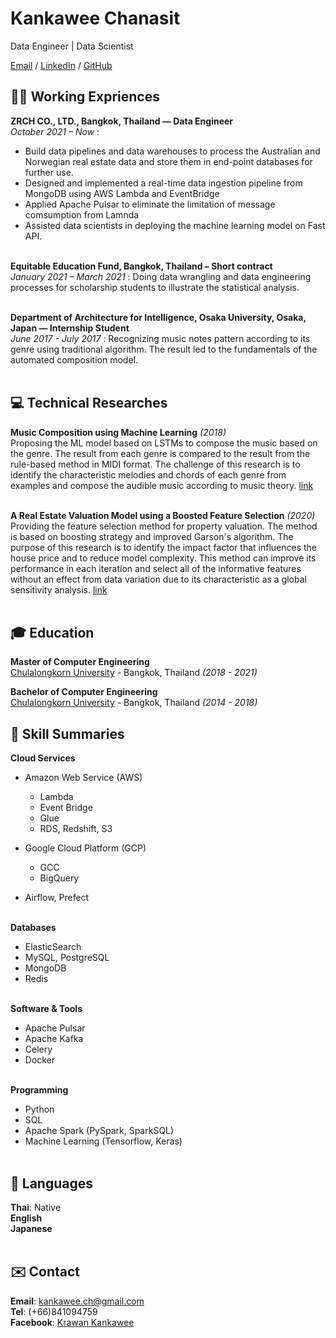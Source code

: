# Kankawee Chanasit

Data Engineer | Data Scientist <br>

[Email](mailto:kankawee.ch@gmail.com) / [LinkedIn](https://www.linkedin.com/in/kankawee-chanasit-a4b715194/) / [GitHub](https://github.com/Zosmex/)

## 👨‍💻 Working Expriences

**ZRCH CO., LTD., Bangkok, Thailand — Data Engineer**  <br>
  _October 2021 – Now_ :
  - Build data pipelines and data warehouses to process the Australian and Norwegian real estate data and store them in end-point databases for further use.
  - Designed and implemented a real-time data ingestion pipeline from MongoDB using AWS Lambda and EventBridge
  - Applied Apache Pulsar to eliminate the limitation of message comsumption from Lamnda
  - Assisted data scientists in deploying the machine learning model on Fast API.
  <br><br>

**Equitable Education Fund, Bangkok, Thailand – Short contract** <br> 
  _January 2021 – March 2021_ :
  Doing data wrangling and data engineering processes for scholarship students to illustrate the statistical analysis.
  <br><br>

**Department of Architecture for Intelligence, Osaka University, Osaka, Japan — Internship Student**  <br>
  _June 2017 - July 2017_ : 
  Recognizing music notes pattern according to its genre using traditional algorithm. The result led to the fundamentals of the automated composition model.
  <br><br>

## 💻 Technical Researches

**Music Composition using Machine Learning**  _(2018)_ <br>
  Proposing the ML model based on LSTMs to compose the music based on the genre. The result from each genre is compared to the result from the rule-based method in MIDI format. The challenge of this research is to identify the characteristic melodies and chords of each genre from examples and compose the audible music according to music theory. [link](https://ieeexplore.ieee.org/document/9454508)
  <br><br>
  
**A Real Estate Valuation Model using a Boosted Feature Selection**  _(2020)_ <br>
  Providing the feature selection method for property valuation. The method is based on boosting strategy and improved Garson's algorithm. The purpose of this research is to identify the impact factor that influences the house price and to reduce model complexity. This method can improve its performance in each iteration and select all of the informative features without an effect from data variation due to its characteristic as a global sensitivity analysis. [link](https://ieeexplore.ieee.org/document/8457397)
  <br><br>
  
## 🎓 Education

**Master of Computer Engineering** <br>
[Chulalongkorn University](https://www.chula.ac.th/) - Bangkok, Thailand _(2018 - 2021)_

**Bachelor of Computer Engineering** <br>
[Chulalongkorn University](https://www.chula.ac.th/) - Bangkok, Thailand _(2014 - 2018)_

## 📌 Skill Summaries

**Cloud Services** <br>
  - Amazon Web Service (AWS)
    - Lambda
    - Event Bridge
    - Glue
    - RDS, Redshift, S3
    
  
  - Google Cloud Platform (GCP)
    - GCC
    - BigQuery
  
  - Airflow, Prefect
  <br><br>

**Databases** <br>
  - ElasticSearch
  - MySQL, PostgreSQL
  - MongoDB
  - Redis
<br><br>

**Software & Tools** <br>
  - Apache Pulsar
  - Apache Kafka
  - Celery
  - Docker
<br><br>

**Programming** <br>
  - Python
  - SQL
  - Apache Spark (PySpark, SparkSQL)
  - Machine Learning (Tensorflow, Keras)
  <br><br>

## 💬 Languages

**Thai**: Native <br>
**English** <br>
**Japanese**
<br><br>

## ✉️ Contact
**Email**: [kankawee.ch@gmail.com](mailto:kankawee.ch@gmail.com) <br>
**Tel**: (+66)841094759 <br>
**Facebook**: [Krawan Kankawee](https://www.facebook.com/k.kankawee) <br>
